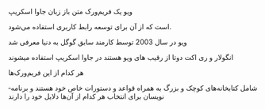 ویو یک فریم‌ورک متن باز زبان جاوا اسکریپ

 است که از آن برای توسعه رابط کاربری استفاده می­‌شود.

 ویو در سال 2003 توسط کارمند سابق گوگل به دنیا معرفی شد


انگولار و ری اکت دوتا از رقیب های ویو هستند
 در جاوا اسکریپ استفاده میشوند

هر کدام از این فریم‌­ورک­‌ها

 شامل کتابخانه­‌های کوچک و بزرگ به همراه
 قواعد و دستورات خاص خود هستند و برنامه‌­نویسان
  برای انتخاب هر کدام از آن‌ها دلایل خود را دارند